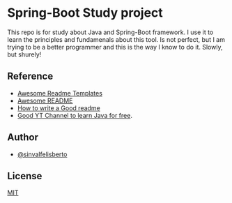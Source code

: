 
# Spring-Boot Study project

This repo is for study about Java and Spring-Boot framework. I use it to learn the principles and fundamenals about this tool. 
Is not perfect, but I am trying to be a better programmer and this is the way I know to do it.
Slowly, but shurely!



## Reference

 - [Awesome Readme Templates](https://awesomeopensource.com/project/elangosundar/awesome-README-templates)
 - [Awesome README](https://github.com/matiassingers/awesome-readme)
 - [How to write a Good readme](https://bulldogjob.com/news/449-how-to-write-a-good-readme-for-your-github-project)
 - [Good YT Channel to learn Java for free](https://www.youtube.com/watch?v=Tnl4YnB6E54&list=PLxCh3SsamNs62j6T7bv6f1_1j9H9pEzkC).


## Author

- [@sinvalfelisberto](https://www.github.com/sinvalfelisberto)


## License

[MIT](https://choosealicense.com/licenses/mit/)

